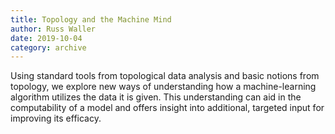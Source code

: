 ```yaml
---
title: Topology and the Machine Mind
author: Russ Waller
date: 2019-10-04
category: archive
---
```


Using standard tools from topological data analysis and basic notions from topology, we explore new ways of understanding how a machine-learning algorithm utilizes the data it is given. This understanding can aid in the computability of a model and offers insight into additional, targeted input for improving its efficacy.
